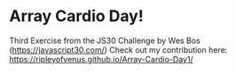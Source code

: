 # Array Cardio Day!
Third Exercise from the JS30 Challenge by Wes Bos (https://javascript30.com/) 
Check out my contribution here: 
https://ripleyofvenus.github.io/Array-Cardio-Day1/
